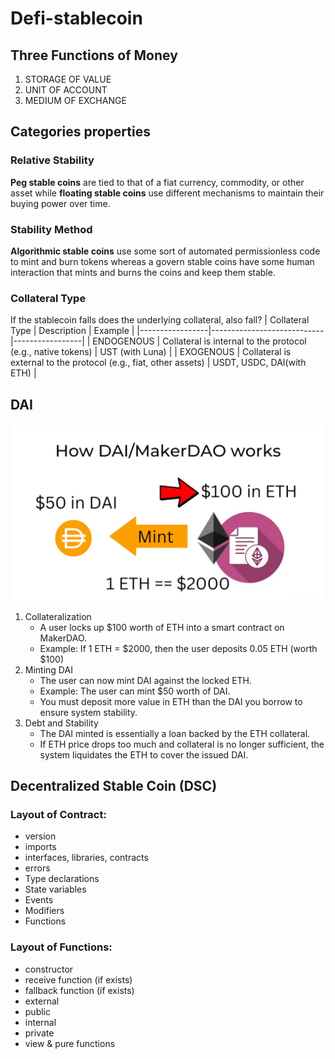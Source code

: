 # Defi-stablecoin

## Three Functions of Money
1. STORAGE OF VALUE
2. UNIT OF ACCOUNT
3. MEDIUM OF EXCHANGE

## Categories properties

### Relative Stability
**Peg stable coins** are tied to that of a fiat currency, commodity, or other asset while **floating stable coins** use different mechanisms to maintain their buying power over time.

### Stability Method
**Algorithmic stable coins** use some sort of automated permissionless code to mint and burn tokens whereas a govern stable coins have some human interaction that mints and burns the coins and keep them stable.

### Collateral Type
If the stablecoin falls does the underlying collateral, also fall?
| Collateral Type | Description                | Example        |
|-----------------|----------------------------|-----------------|
| ENDOGENOUS      | Collateral is internal to the protocol (e.g., native tokens) | UST (with Luna)     |
| EXOGENOUS       | Collateral is external to the protocol (e.g., fiat, other assets) | USDT, USDC, DAI(with ETH)     |

## DAI
![alt text](img/dai.png "DAI")
1. Collateralization
    - A user locks up $100 worth of ETH into a smart contract on MakerDAO.
    - Example: If 1 ETH = $2000, then the user deposits 0.05 ETH (worth $100)
2. Minting DAI
    - The user can now mint DAI against the locked ETH.
    - Example: The user can mint $50 worth of DAI.
    - You must deposit more value in ETH than the DAI you borrow to ensure system stability.
3. Debt and Stability
    - The DAI minted is essentially a loan backed by the ETH collateral.
    - If ETH price drops too much and collateral is no longer sufficient, the system liquidates the ETH to cover the issued DAI.

## Decentralized Stable Coin (DSC)
### Layout of Contract:
- version
- imports
- interfaces, libraries, contracts
- errors
- Type declarations
- State variables
- Events
- Modifiers
- Functions

### Layout of Functions:
- constructor
- receive function (if exists)
- fallback function (if exists)
- external
- public
- internal
- private
- view & pure functions